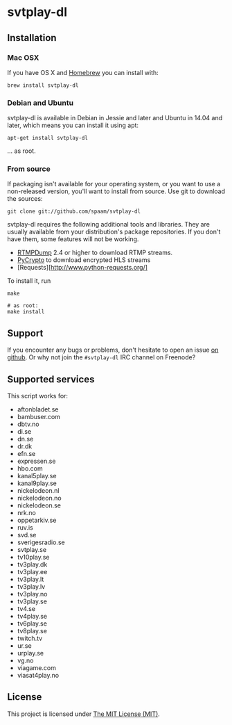 svtplay-dl
==========
Installation
------------
### Mac OSX

If you have OS X and [Homebrew](http://brew.sh/) you can install with:

    brew install svtplay-dl

### Debian and Ubuntu

svtplay-dl is available in Debian in Jessie and later and Ubuntu
in 14.04 and later, which means you can install it using apt:

    apt-get install svtplay-dl

... as root.

### From source

If packaging isn't available for your operating system, or you
want to use a non-released version, you'll want to install from
source. Use git to download the sources:

    git clone git://github.com/spaam/svtplay-dl

svtplay-dl requires the following additional tools and libraries.
They are usually available from your distribution's package
repositories. If you don't have them, some features will not be
working.

* [RTMPDump](http://rtmpdump.mplayerhq.hu/) 2.4 or higher to
  download RTMP streams.
* [PyCrypto](https://www.dlitz.net/software/pycrypto/) to
  download encrypted HLS streams
* [Requests][http://www.python-requests.org/]

To install it, run

    make

    # as root:
    make install

Support
-------
If you encounter any bugs or problems, don't hesitate to open an
issue [on github](https://github.com/spaam/svtplay-dl/issues). Or
why not join the `#svtplay-dl` IRC channel on Freenode?

Supported services
------------------
This script works for:

* aftonbladet.se
* bambuser.com
* dbtv.no
* di.se
* dn.se
* dr.dk
* efn.se
* expressen.se
* hbo.com
* kanal5play.se
* kanal9play.se
* nickelodeon.nl
* nickelodeon.no
* nickelodeon.se
* nrk.no
* oppetarkiv.se
* ruv.is
* svd.se
* sverigesradio.se
* svtplay.se
* tv10play.se
* tv3play.dk
* tv3play.ee
* tv3play.lt
* tv3play.lv
* tv3play.no
* tv3play.se
* tv4.se
* tv4play.se
* tv6play.se
* tv8play.se
* twitch.tv
* ur.se
* urplay.se
* vg.no
* viagame.com
* viasat4play.no

## License

This project is licensed under [The MIT License (MIT)](LICENSE).


